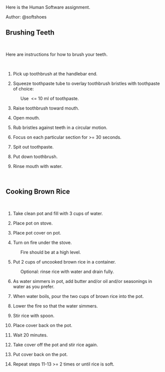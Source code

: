 Here is the Human Software assignment.

Author: @softshoes
 

## Brushing Teeth

 

Here are instructions for how to
brush your teeth.

 

1. Pick up toothbrush at the
handlebar end.

2. Squeeze toothpaste tube to
overlay toothbrush bristles with toothpaste of choice:

            Use  <= 10 ml of toothpaste. 

3. Raise toothbrush toward mouth.

4. Open mouth.

5. Rub bristles against teeth in a
circular motion.

6. Focus on each particular section
for >= 30 seconds.

7. Spit out toothpaste.

8. Put down toothbrush.

9. Rinse mouth with water.

 

## Cooking Brown Rice

 

1. Take clean pot and fill with 3
cups of water.

2. Place pot on stove.

3. Place pot cover on pot.

4. Turn on fire under the stove.

            Fire
should be at a high level.

5. Put 2 cups of uncooked brown
rice in a container.

            Optional:
rinse rice with water and drain fully.

6. As water simmers in pot, add
butter and/or oil and/or seasonings in water as you prefer.

7. When water boils, pour the two
cups of brown rice into the pot.

8. Lower the fire so that the water
simmers.

9. Stir rice with spoon.

10. Place cover back on the pot.

11. Wait 20 minutes.

12. Take cover off the pot and stir
rice again.

13. Put cover back on the pot.

14. Repeat steps 11-13 >= 2
times or until rice is soft.

 

 


